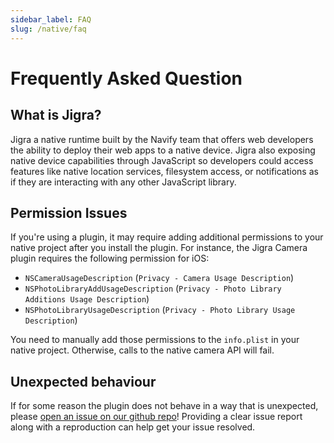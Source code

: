 ```yaml
---
sidebar_label: FAQ
slug: /native/faq
---
```


# Frequently Asked Question

## What is Jigra? 

Jigra a native runtime built by the Navify team that offers web developers the ability to deploy their web apps to a native device. Jigra also exposing native device capabilities through JavaScript so developers could access features like native location services, filesystem access, or notifications as if they are interacting with any other JavaScript library. 

## Permission Issues

If you're using a plugin, it may require adding additional permissions to your native project after you install the plugin. For instance, the Jigra Camera plugin requires the following permission for iOS:

- `NSCameraUsageDescription` (`Privacy - Camera Usage Description`)
- `NSPhotoLibraryAddUsageDescription` (`Privacy - Photo Library Additions Usage Description`)
- `NSPhotoLibraryUsageDescription` (`Privacy - Photo Library Usage Description`)

You need to manually add those permissions to the `info.plist` in your native project. Otherwise, calls to the native camera API will fail. 


## Unexpected behaviour

If for some reason the plugin does not behave in a way that is unexpected, please [open an issue on our github repo](https://github.com/navify/jigra-plugins)! Providing a clear issue report along with a reproduction can help get your issue resolved.